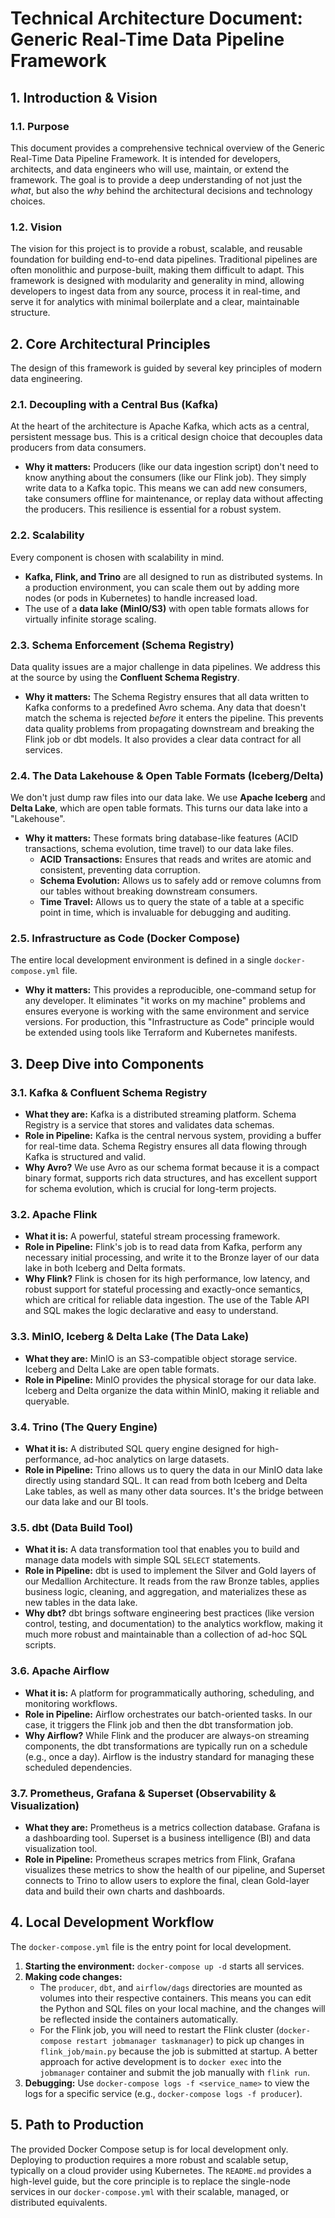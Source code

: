 # Technical Architecture Document: Generic Real-Time Data Pipeline Framework

## 1. Introduction & Vision

### 1.1. Purpose

This document provides a comprehensive technical overview of the Generic Real-Time Data Pipeline Framework. It is intended for developers, architects, and data engineers who will use, maintain, or extend the framework. The goal is to provide a deep understanding of not just the *what*, but also the *why* behind the architectural decisions and technology choices.

### 1.2. Vision

The vision for this project is to provide a robust, scalable, and reusable foundation for building end-to-end data pipelines. Traditional pipelines are often monolithic and purpose-built, making them difficult to adapt. This framework is designed with modularity and generality in mind, allowing developers to ingest data from any source, process it in real-time, and serve it for analytics with minimal boilerplate and a clear, maintainable structure.

## 2. Core Architectural Principles

The design of this framework is guided by several key principles of modern data engineering.

### 2.1. Decoupling with a Central Bus (Kafka)

At the heart of the architecture is Apache Kafka, which acts as a central, persistent message bus. This is a critical design choice that decouples data producers from data consumers.

*   **Why it matters:** Producers (like our data ingestion script) don't need to know anything about the consumers (like our Flink job). They simply write data to a Kafka topic. This means we can add new consumers, take consumers offline for maintenance, or replay data without affecting the producers. This resilience is essential for a robust system.

### 2.2. Scalability

Every component is chosen with scalability in mind.

*   **Kafka, Flink, and Trino** are all designed to run as distributed systems. In a production environment, you can scale them out by adding more nodes (or pods in Kubernetes) to handle increased load.
*   The use of a **data lake (MinIO/S3)** with open table formats allows for virtually infinite storage scaling.

### 2.3. Schema Enforcement (Schema Registry)

Data quality issues are a major challenge in data pipelines. We address this at the source by using the **Confluent Schema Registry**.

*   **Why it matters:** The Schema Registry ensures that all data written to Kafka conforms to a predefined Avro schema. Any data that doesn't match the schema is rejected *before* it enters the pipeline. This prevents data quality problems from propagating downstream and breaking the Flink job or dbt models. It also provides a clear data contract for all services.

### 2.4. The Data Lakehouse & Open Table Formats (Iceberg/Delta)

We don't just dump raw files into our data lake. We use **Apache Iceberg** and **Delta Lake**, which are open table formats. This turns our data lake into a "Lakehouse".

*   **Why it matters:** These formats bring database-like features (ACID transactions, schema evolution, time travel) to our data lake files.
    *   **ACID Transactions:** Ensures that reads and writes are atomic and consistent, preventing data corruption.
    *   **Schema Evolution:** Allows us to safely add or remove columns from our tables without breaking downstream consumers.
    *   **Time Travel:** Allows us to query the state of a table at a specific point in time, which is invaluable for debugging and auditing.

### 2.5. Infrastructure as Code (Docker Compose)

The entire local development environment is defined in a single `docker-compose.yml` file.

*   **Why it matters:** This provides a reproducible, one-command setup for any developer. It eliminates "it works on my machine" problems and ensures everyone is working with the same environment and service versions. For production, this "Infrastructure as Code" principle would be extended using tools like Terraform and Kubernetes manifests.

## 3. Deep Dive into Components

### 3.1. Kafka & Confluent Schema Registry

*   **What they are:** Kafka is a distributed streaming platform. Schema Registry is a service that stores and validates data schemas.
*   **Role in Pipeline:** Kafka is the central nervous system, providing a buffer for real-time data. Schema Registry ensures all data flowing through Kafka is structured and valid.
*   **Why Avro?** We use Avro as our schema format because it is a compact binary format, supports rich data structures, and has excellent support for schema evolution, which is crucial for long-term projects.

### 3.2. Apache Flink

*   **What it is:** A powerful, stateful stream processing framework.
*   **Role in Pipeline:** Flink's job is to read data from Kafka, perform any necessary initial processing, and write it to the Bronze layer of our data lake in both Iceberg and Delta formats.
*   **Why Flink?** Flink is chosen for its high performance, low latency, and robust support for stateful processing and exactly-once semantics, which are critical for reliable data ingestion. The use of the Table API and SQL makes the logic declarative and easy to understand.

### 3.3. MinIO, Iceberg & Delta Lake (The Data Lake)

*   **What they are:** MinIO is an S3-compatible object storage service. Iceberg and Delta Lake are open table formats.
*   **Role in Pipeline:** MinIO provides the physical storage for our data lake. Iceberg and Delta organize the data within MinIO, making it reliable and queryable.

### 3.4. Trino (The Query Engine)

*   **What it is:** A distributed SQL query engine designed for high-performance, ad-hoc analytics on large datasets.
*   **Role in Pipeline:** Trino allows us to query the data in our MinIO data lake directly using standard SQL. It can read from both Iceberg and Delta Lake tables, as well as many other data sources. It's the bridge between our data lake and our BI tools.

### 3.5. dbt (Data Build Tool)

*   **What it is:** A data transformation tool that enables you to build and manage data models with simple SQL `SELECT` statements.
*   **Role in Pipeline:** dbt is used to implement the Silver and Gold layers of our Medallion Architecture. It reads from the raw Bronze tables, applies business logic, cleaning, and aggregation, and materializes these as new tables in the data lake.
*   **Why dbt?** dbt brings software engineering best practices (like version control, testing, and documentation) to the analytics workflow, making it much more robust and maintainable than a collection of ad-hoc SQL scripts.

### 3.6. Apache Airflow

*   **What it is:** A platform for programmatically authoring, scheduling, and monitoring workflows.
*   **Role in Pipeline:** Airflow orchestrates our batch-oriented tasks. In our case, it triggers the Flink job and then the dbt transformation job.
*   **Why Airflow?** While Flink and the producer are always-on streaming components, the dbt transformations are typically run on a schedule (e.g., once a day). Airflow is the industry standard for managing these scheduled dependencies.

### 3.7. Prometheus, Grafana & Superset (Observability & Visualization)

*   **What they are:** Prometheus is a metrics collection database. Grafana is a dashboarding tool. Superset is a business intelligence (BI) and data visualization tool.
*   **Role in Pipeline:** Prometheus scrapes metrics from Flink, Grafana visualizes these metrics to show the health of our pipeline, and Superset connects to Trino to allow users to explore the final, clean Gold-layer data and build their own charts and dashboards.

## 4. Local Development Workflow

The `docker-compose.yml` file is the entry point for local development.

1.  **Starting the environment:** `docker-compose up -d` starts all services.
2.  **Making code changes:**
    *   The `producer`, `dbt`, and `airflow/dags` directories are mounted as volumes into their respective containers. This means you can edit the Python and SQL files on your local machine, and the changes will be reflected inside the containers automatically.
    *   For the Flink job, you will need to restart the Flink cluster (`docker-compose restart jobmanager taskmanager`) to pick up changes in `flink_job/main.py` because the job is submitted at startup. A better approach for active development is to `docker exec` into the `jobmanager` container and submit the job manually with `flink run`.
3.  **Debugging:** Use `docker-compose logs -f <service_name>` to view the logs for a specific service (e.g., `docker-compose logs -f producer`).

## 5. Path to Production

The provided Docker Compose setup is for local development only. Deploying to production requires a more robust and scalable setup, typically on a cloud provider using Kubernetes. The `README.md` provides a high-level guide, but the core principle is to replace the single-node services in our `docker-compose.yml` with their scalable, managed, or distributed equivalents.
